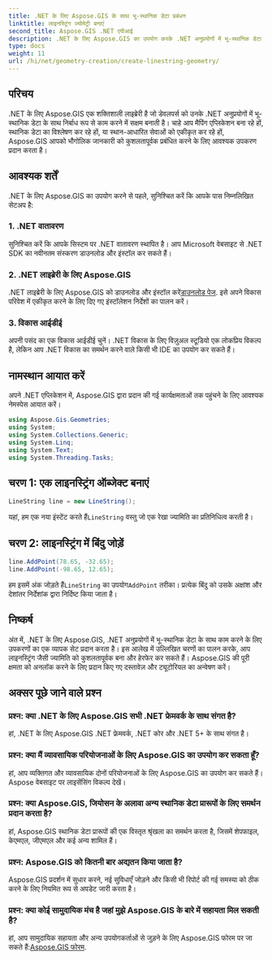 ```yaml
---
title: .NET के लिए Aspose.GIS के साथ भू-स्थानिक डेटा प्रबंधन
linktitle: लाइनस्ट्रिंग ज्योमेट्री बनाएं
second_title: Aspose.GIS .NET एपीआई
description: .NET के लिए Aspose.GIS का उपयोग करके .NET अनुप्रयोगों में भू-स्थानिक डेटा के साथ काम करना सीखें। आसानी से मानचित्र बनाएं, विश्लेषण करें और विज़ुअलाइज़ करें।
type: docs
weight: 11
url: /hi/net/geometry-creation/create-linestring-geometry/
---
```

## परिचय
.NET के लिए Aspose.GIS एक शक्तिशाली लाइब्रेरी है जो डेवलपर्स को उनके .NET अनुप्रयोगों में भू-स्थानिक डेटा के साथ निर्बाध रूप से काम करने में सक्षम बनाती है। चाहे आप मैपिंग एप्लिकेशन बना रहे हों, स्थानिक डेटा का विश्लेषण कर रहे हों, या स्थान-आधारित सेवाओं को एकीकृत कर रहे हों, Aspose.GIS आपको भौगोलिक जानकारी को कुशलतापूर्वक प्रबंधित करने के लिए आवश्यक उपकरण प्रदान करता है।
## आवश्यक शर्तें
.NET के लिए Aspose.GIS का उपयोग करने से पहले, सुनिश्चित करें कि आपके पास निम्नलिखित सेटअप है:
### 1. .NET वातावरण
सुनिश्चित करें कि आपके सिस्टम पर .NET वातावरण स्थापित है। आप Microsoft वेबसाइट से .NET SDK का नवीनतम संस्करण डाउनलोड और इंस्टॉल कर सकते हैं।
### 2. .NET लाइब्रेरी के लिए Aspose.GIS
 .NET लाइब्रेरी के लिए Aspose.GIS को डाउनलोड और इंस्टॉल करें[डाउनलोड पेज](https://releases.aspose.com/gis/net/). इसे अपने विकास परिवेश में एकीकृत करने के लिए दिए गए इंस्टॉलेशन निर्देशों का पालन करें।
### 3. विकास आईडीई
अपनी पसंद का एक विकास आईडीई चुनें। .NET विकास के लिए विज़ुअल स्टूडियो एक लोकप्रिय विकल्प है, लेकिन आप .NET विकास का समर्थन करने वाले किसी भी IDE का उपयोग कर सकते हैं।

## नामस्थान आयात करें
अपने .NET एप्लिकेशन में, Aspose.GIS द्वारा प्रदान की गई कार्यक्षमताओं तक पहुंचने के लिए आवश्यक नेमस्पेस आयात करें।

```csharp
using Aspose.Gis.Geometries;
using System;
using System.Collections.Generic;
using System.Linq;
using System.Text;
using System.Threading.Tasks;
```
## चरण 1: एक लाइनस्ट्रिंग ऑब्जेक्ट बनाएं
```csharp
LineString line = new LineString();
```
 यहां, हम एक नया इंस्टेंट करते हैं`LineString` वस्तु जो एक रेखा ज्यामिति का प्रतिनिधित्व करती है।
## चरण 2: लाइनस्ट्रिंग में बिंदु जोड़ें
```csharp
line.AddPoint(78.65, -32.65);
line.AddPoint(-98.65, 12.65);
```
 हम इसमें अंक जोड़ते हैं`LineString` का उपयोग`AddPoint` तरीका। प्रत्येक बिंदु को उसके अक्षांश और देशांतर निर्देशांक द्वारा निर्दिष्ट किया जाता है।

## निष्कर्ष
अंत में, .NET के लिए Aspose.GIS, .NET अनुप्रयोगों में भू-स्थानिक डेटा के साथ काम करने के लिए उपकरणों का एक व्यापक सेट प्रदान करता है। इस आलेख में उल्लिखित चरणों का पालन करके, आप लाइनस्ट्रिंग जैसी ज्यामिति को कुशलतापूर्वक बना और हेरफेर कर सकते हैं। Aspose.GIS की पूरी क्षमता को अनलॉक करने के लिए प्रदान किए गए दस्तावेज़ और ट्यूटोरियल का अन्वेषण करें।
## अक्सर पूछे जाने वाले प्रश्न
### प्रश्न: क्या .NET के लिए Aspose.GIS सभी .NET फ्रेमवर्क के साथ संगत है?
हां, .NET के लिए Aspose.GIS .NET फ्रेमवर्क, .NET कोर और .NET 5+ के साथ संगत है।
### प्रश्न: क्या मैं व्यावसायिक परियोजनाओं के लिए Aspose.GIS का उपयोग कर सकता हूँ?
हां, आप व्यक्तिगत और व्यावसायिक दोनों परियोजनाओं के लिए Aspose.GIS का उपयोग कर सकते हैं। Aspose वेबसाइट पर लाइसेंसिंग विकल्प देखें।
### प्रश्न: क्या Aspose.GIS, जियोसन के अलावा अन्य स्थानिक डेटा प्रारूपों के लिए समर्थन प्रदान करता है?
हां, Aspose.GIS स्थानिक डेटा प्रारूपों की एक विस्तृत श्रृंखला का समर्थन करता है, जिसमें शेपफाइल, केएमएल, जीएमएल और कई अन्य शामिल हैं।
### प्रश्न: Aspose.GIS को कितनी बार अद्यतन किया जाता है?
Aspose.GIS प्रदर्शन में सुधार करने, नई सुविधाएँ जोड़ने और किसी भी रिपोर्ट की गई समस्या को ठीक करने के लिए नियमित रूप से अपडेट जारी करता है।
### प्रश्न: क्या कोई सामुदायिक मंच है जहां मुझे Aspose.GIS के बारे में सहायता मिल सकती है?
 हां, आप सामुदायिक सहायता और अन्य उपयोगकर्ताओं से जुड़ने के लिए Aspose.GIS फोरम पर जा सकते हैं:[Aspose.GIS फोरम](https://forum.aspose.com/c/gis/33).